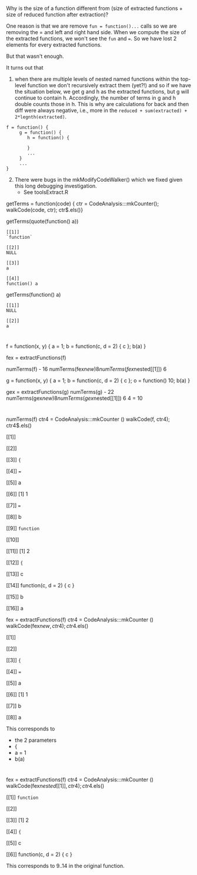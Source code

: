#

Why is the size of a function different from 
(size of extracted functions + size of reduced function after extraction)?

One reason is that we are remove `fun = function()...` calls so 
we are removing the = and left and right hand side.
When we compute the size of the extracted functions, we won't see the `fun` and `=`.
So we have lost 2 elements for every extracted functions.


But that wasn't enough.

It turns out that 

1. when there are multiple levels of nested named functions within the top-level function
    we don't recursively extract them (yet?!) and so if we have the  situation below, 
	 we get g and h as the extracted functions, but g will continue to contain h.
	 Accordingly, the number of terms in g and h double counts those in h.
	 This is why are calculations for back and then diff were always negative, i.e., more in the
    `reduced + sum(extracted) + 2*legnth(extracted)`.
```
f = function() {
     g = function() {
        h = function() {
		
		}
		...
	 }
	 ...
}
```
	
2. There were bugs in the mkModifyCodeWalker() which we fixed given this long debugging
   investigation.
    + See toolsExtract.R


getTerms = function(code) { ctr = CodeAnalysis:::mkCounter(); walkCode(code, ctr); ctr$.els()}

getTerms(quote(function() a))
```
[[1]]
`function`

[[2]]
NULL

[[3]]
a

[[4]]
function() a
```


getTerms(function() a)

```
[[1]]
NULL

[[2]]
a

```


#



f = function(x, y) {  a = 1;  b = function(c, d = 2) { c }; b(a) }

fex = extractFunctions(f)

numTerms(f) -               16
numTerms(fex$new)            8
numTerms(fex$nested[[1]])    6


g = function(x, y) {  a = 1;  b = function(c, d = 2) { c }; o = function() 10; b(a) }

gex = extractFunctions(g)
numTerms(g) -               22
numTerms(gex$new)            8
numTerms(gex$nested[[1]])    6 4 = 10


#


numTerms(f)
ctr4 = CodeAnalysis:::mkCounter ()
walkCode(f, ctr4); ctr4$.els()



[[1]]


[[2]]


[[3]]
`{`

[[4]]
`=`

[[5]]
a

[[6]]
[1] 1

[[7]]
`=`

[[8]]
b

[[9]]
`function`

[[10]]


[[11]]
[1] 2

[[12]]
`{`

[[13]]
c

[[14]]
function(c, d = 2) { c }

[[15]]
b

[[16]]
a










fex = extractFunctions(f)
ctr4 = CodeAnalysis:::mkCounter ()
walkCode(fex$new, ctr4); ctr4$.els()

[[1]]


[[2]]


[[3]]
`{`

[[4]]
`=`

[[5]]
a

[[6]]
[1] 1

[[7]]
b

[[8]]
a


This corresponds to 
+ the 2 parameters
+ {
+ a = 1
+ b(a)


#


fex = extractFunctions(f)
ctr4 = CodeAnalysis:::mkCounter ()
walkCode(fex$nested[[1]],
ctr4);
ctr4$.els()

[[1]]
`function`

[[2]]


[[3]]
[1] 2

[[4]]
`{`

[[5]]
c

[[6]]
function(c, d = 2) { c }


This corresponds to 9..14 in the original function.


